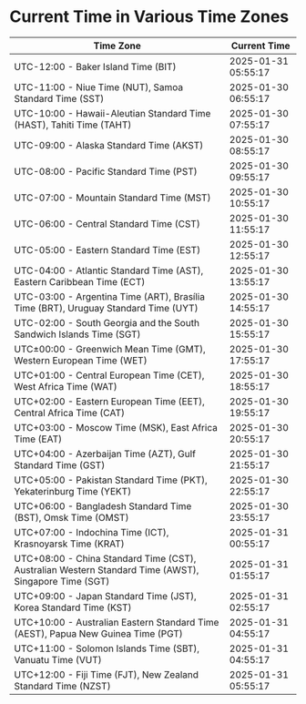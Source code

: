 # Current Time in Various Time Zones

| Time Zone | Current Time |
|-----------|--------------|
| UTC-12:00 - Baker Island Time (BIT) | 2025-01-31 05:55:17 |
| UTC-11:00 - Niue Time (NUT), Samoa Standard Time (SST) | 2025-01-30 06:55:17 |
| UTC-10:00 - Hawaii-Aleutian Standard Time (HAST), Tahiti Time (TAHT) | 2025-01-30 07:55:17 |
| UTC-09:00 - Alaska Standard Time (AKST) | 2025-01-30 08:55:17 |
| UTC-08:00 - Pacific Standard Time (PST) | 2025-01-30 09:55:17 |
| UTC-07:00 - Mountain Standard Time (MST) | 2025-01-30 10:55:17 |
| UTC-06:00 - Central Standard Time (CST) | 2025-01-30 11:55:17 |
| UTC-05:00 - Eastern Standard Time (EST) | 2025-01-30 12:55:17 |
| UTC-04:00 - Atlantic Standard Time (AST), Eastern Caribbean Time (ECT) | 2025-01-30 13:55:17 |
| UTC-03:00 - Argentina Time (ART), Brasília Time (BRT), Uruguay Standard Time (UYT) | 2025-01-30 14:55:17 |
| UTC-02:00 - South Georgia and the South Sandwich Islands Time (SGT) | 2025-01-30 15:55:17 |
| UTC±00:00 - Greenwich Mean Time (GMT), Western European Time (WET) | 2025-01-30 17:55:17 |
| UTC+01:00 - Central European Time (CET), West Africa Time (WAT) | 2025-01-30 18:55:17 |
| UTC+02:00 - Eastern European Time (EET), Central Africa Time (CAT) | 2025-01-30 19:55:17 |
| UTC+03:00 - Moscow Time (MSK), East Africa Time (EAT) | 2025-01-30 20:55:17 |
| UTC+04:00 - Azerbaijan Time (AZT), Gulf Standard Time (GST) | 2025-01-30 21:55:17 |
| UTC+05:00 - Pakistan Standard Time (PKT), Yekaterinburg Time (YEKT) | 2025-01-30 22:55:17 |
| UTC+06:00 - Bangladesh Standard Time (BST), Omsk Time (OMST) | 2025-01-30 23:55:17 |
| UTC+07:00 - Indochina Time (ICT), Krasnoyarsk Time (KRAT) | 2025-01-31 00:55:17 |
| UTC+08:00 - China Standard Time (CST), Australian Western Standard Time (AWST), Singapore Time (SGT) | 2025-01-31 01:55:17 |
| UTC+09:00 - Japan Standard Time (JST), Korea Standard Time (KST) | 2025-01-31 02:55:17 |
| UTC+10:00 - Australian Eastern Standard Time (AEST), Papua New Guinea Time (PGT) | 2025-01-31 04:55:17 |
| UTC+11:00 - Solomon Islands Time (SBT), Vanuatu Time (VUT) | 2025-01-31 04:55:17 |
| UTC+12:00 - Fiji Time (FJT), New Zealand Standard Time (NZST) | 2025-01-31 05:55:17 |
